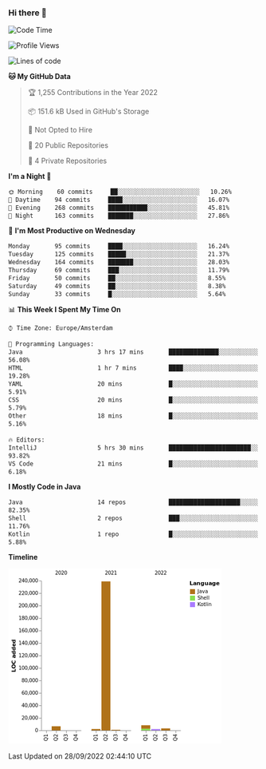 ### Hi there 👋


<!--START_SECTION:waka-->
![Code Time](http://img.shields.io/badge/Code%20Time-2%2C494%20hrs%2032%20mins-blue)

![Profile Views](http://img.shields.io/badge/Profile%20Views-1-blue)

![Lines of code](https://img.shields.io/badge/From%20Hello%20World%20I%27ve%20Written-262%20Thousand%20lines%20of%20code-blue)

**🐱 My GitHub Data** 

> 🏆 1,255 Contributions in the Year 2022
 > 
> 📦 151.6 kB Used in GitHub's Storage 
 > 
> 🚫 Not Opted to Hire
 > 
> 📜 20 Public Repositories 
 > 
> 🔑 4 Private Repositories  
 > 
**I'm a Night 🦉** 

```text
🌞 Morning    60 commits     ██░░░░░░░░░░░░░░░░░░░░░░░   10.26% 
🌆 Daytime    94 commits     ████░░░░░░░░░░░░░░░░░░░░░   16.07% 
🌃 Evening    268 commits    ███████████░░░░░░░░░░░░░░   45.81% 
🌙 Night      163 commits    ███████░░░░░░░░░░░░░░░░░░   27.86%

```
📅 **I'm Most Productive on Wednesday** 

```text
Monday       95 commits     ████░░░░░░░░░░░░░░░░░░░░░   16.24% 
Tuesday      125 commits    █████░░░░░░░░░░░░░░░░░░░░   21.37% 
Wednesday    164 commits    ███████░░░░░░░░░░░░░░░░░░   28.03% 
Thursday     69 commits     ███░░░░░░░░░░░░░░░░░░░░░░   11.79% 
Friday       50 commits     ██░░░░░░░░░░░░░░░░░░░░░░░   8.55% 
Saturday     49 commits     ██░░░░░░░░░░░░░░░░░░░░░░░   8.38% 
Sunday       33 commits     █░░░░░░░░░░░░░░░░░░░░░░░░   5.64%

```


📊 **This Week I Spent My Time On** 

```text
⌚︎ Time Zone: Europe/Amsterdam

💬 Programming Languages: 
Java                     3 hrs 17 mins       ██████████████░░░░░░░░░░░   56.08% 
HTML                     1 hr 7 mins         ████░░░░░░░░░░░░░░░░░░░░░   19.28% 
YAML                     20 mins             █░░░░░░░░░░░░░░░░░░░░░░░░   5.91% 
CSS                      20 mins             █░░░░░░░░░░░░░░░░░░░░░░░░   5.79% 
Other                    18 mins             █░░░░░░░░░░░░░░░░░░░░░░░░   5.16%

🔥 Editors: 
IntelliJ                 5 hrs 30 mins       ███████████████████████░░   93.82% 
VS Code                  21 mins             █░░░░░░░░░░░░░░░░░░░░░░░░   6.18%

```

**I Mostly Code in Java** 

```text
Java                     14 repos            ████████████████████░░░░░   82.35% 
Shell                    2 repos             ███░░░░░░░░░░░░░░░░░░░░░░   11.76% 
Kotlin                   1 repo              █░░░░░░░░░░░░░░░░░░░░░░░░   5.88%

```


**Timeline**

![Chart not found](https://raw.githubusercontent.com/powercasgamer/powercasgamer/master/charts/bar_graph.png) 


 Last Updated on 28/09/2022 02:44:10 UTC
<!--END_SECTION:waka-->

